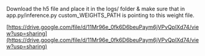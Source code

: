 Download the h5 file and place it in the logs/ folder & make sure that in app.py/inference.py custom_WEIGHTS_PATH is pointing to this weight file.   

[https://drive.google.com/file/d/11Mr96e_0fk6D6beuPaym6jVPvQplXd74/view?usp=sharing](https://drive.google.com/file/d/11Mr96e_0fk6D6beuPaym6jVPvQplXd74/view?usp=sharing)